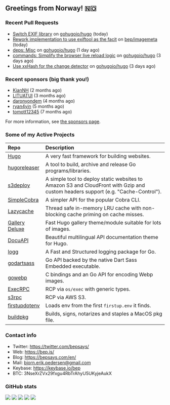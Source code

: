 ## Greetings from Norway! 🇳🇴

### Recent Pull Requests

- [Switch EXIF library](https://github.com/gohugoio/hugo/pull/12651) on [gohugoio/hugo](https://github.com/gohugoio/hugo) (today)
- [Rework implementation to use exiftool as the facit](https://github.com/bep/imagemeta/pull/9) on [bep/imagemeta](https://github.com/bep/imagemeta) (today)
- [deps: Misc](https://github.com/gohugoio/hugo/pull/12650) on [gohugoio/hugo](https://github.com/gohugoio/hugo) (1 day ago)
- [commands: Simplify the browser live reload logic](https://github.com/gohugoio/hugo/pull/12647) on [gohugoio/hugo](https://github.com/gohugoio/hugo) (3 days ago)
- [Use xxHash for the change detector](https://github.com/gohugoio/hugo/pull/12644) on [gohugoio/hugo](https://github.com/gohugoio/hugo) (3 days ago)

### Recent sponsors (big thank you!)

- [KianNH](https://github.com/KianNH) (2 months ago)
- [LITUATUI](https://github.com/LITUATUI) (3 months ago)
- [daronyondem](https://github.com/daronyondem) (4 months ago)
- [ryan4yin](https://github.com/ryan4yin) (5 months ago)
- [tomott12345](https://github.com/tomott12345) (7 months ago)

For more information, see [the sponsors page](https://github.com/sponsors/bep/).

### Some of my Active Projects

| Repo  | Description |
| :---------------------------------------- | :------------------------------------------- |
| [Hugo](https://github.com/gohugoio/hugo)|A very fast framework for building websites. |
| [hugoreleaser](https://github.com/gohugoio/hugoreleaser)| A tool to build, archive and release Go programs/libraries.  |
| [s3deploy](https://github.com/bep/s3deploy)| A simple tool to deploy static websites to Amazon S3 and CloudFront with Gzip and custom headers support (e.g. "Cache-Control").|
| [SimpleCobra](https://github.com/bep/simplecobra)|A simpler API for the popular Cobra CLI.|
| [Lazycache](https://github.com/bep/lazycache)| Thread safe in-memory LRU cache with non-blocking cache priming on cache misses.  |
| [Gallery Deluxe](https://github.com/bep/gallerydeluxe)|Fast Hugo gallery theme/module suitable for lots of images.  |
| [DocuAPI](https://github.com/bep/docuapi)| Beautiful multilingual API documentation theme for Hugo.  |
| [logg](https://github.com/bep/logg)| A Fast and Structured logging package for Go.  |
| [godartsass](https://github.com/bep/godartsass)| Go API backed by the native Dart Sass Embedded executable. |
| [gowebp](https://github.com/bep/gowebp)|C bindings and an Go API for encoding Webp images. |
| [ExecRPC](https://github.com/bep/execrpc)|RCP via `os/exec` with generic types.  |
| [s3rpc](https://github.com/bep/s3rpc)|RCP via AWS S3.|
| [firstupdotenv](https://github.com/bep/firstupdotenv)|Loads env from the first `firstup.env` it finds. |
| [buildpkg](https://github.com/bep/buildpkg)| Builds, signs, notarizes and staples a MacOS pkg file. |

### Contact info
- Twitter: https://twitter.com/bepsays/
- Web: https://bep.is/
- Blog: https://bepsays.com/en/
- Mail: bjorn.erik.pedersen@gmail.com
- Keybase: https://keybase.io/bep
- BTC: 3NseXrZVx29fxgu4RbTrAhyU5UKyjeAukX


### GitHub stats

![](https://github-profile-summary-cards.vercel.app/api/cards/profile-details?username=bep&theme=github)
![](https://github-profile-summary-cards.vercel.app/api/cards/repos-per-language?username=bep&theme=github)
![](https://github-profile-summary-cards.vercel.app/api/cards/most-commit-language?username=bep&theme=github)
![](https://github-profile-summary-cards.vercel.app/api/cards/stats?username=bep&theme=github)
![](https://github-profile-summary-cards.vercel.app/api/cards/productive-time?username=bep&theme=github)
